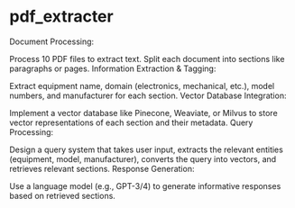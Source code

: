 # pdf_extracter
Document Processing:

Process 10 PDF files to extract text.
Split each document into sections like paragraphs or pages.
Information Extraction & Tagging:

Extract equipment name, domain (electronics, mechanical, etc.), model numbers, and manufacturer for each section.
Vector Database Integration:

Implement a vector database like Pinecone, Weaviate, or Milvus to store vector representations of each section and their metadata.
Query Processing:

Design a query system that takes user input, extracts the relevant entities (equipment, model, manufacturer), converts the query into vectors, and retrieves relevant sections.
Response Generation:

Use a language model (e.g., GPT-3/4) to generate informative responses based on retrieved sections.
